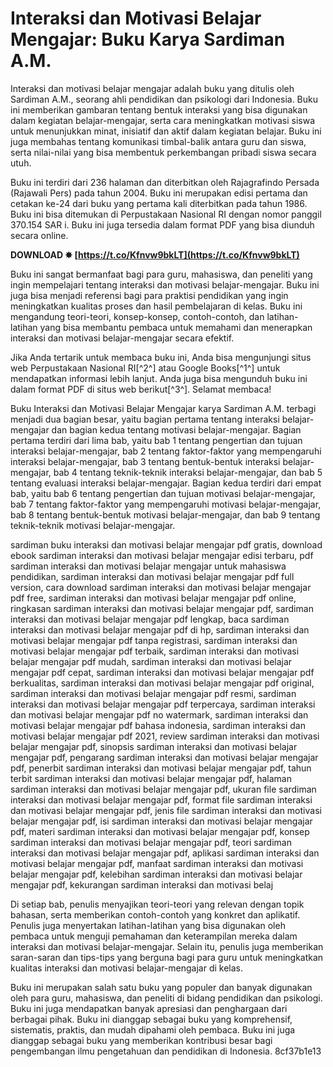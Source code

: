 # Interaksi dan Motivasi Belajar Mengajar: Buku Karya Sardiman A.M.
 
Interaksi dan motivasi belajar mengajar adalah buku yang ditulis oleh Sardiman A.M., seorang ahli pendidikan dan psikologi dari Indonesia. Buku ini memberikan gambaran tentang bentuk interaksi yang bisa digunakan dalam kegiatan belajar-mengajar, serta cara meningkatkan motivasi siswa untuk menunjukkan minat, inisiatif dan aktif dalam kegiatan belajar. Buku ini juga membahas tentang komunikasi timbal-balik antara guru dan siswa, serta nilai-nilai yang bisa membentuk perkembangan pribadi siswa secara utuh.
 
Buku ini terdiri dari 236 halaman dan diterbitkan oleh Rajagrafindo Persada (Rajawali Pers) pada tahun 2004. Buku ini merupakan edisi pertama dan cetakan ke-24 dari buku yang pertama kali diterbitkan pada tahun 1986. Buku ini bisa ditemukan di Perpustakaan Nasional RI dengan nomor panggil 370.154 SAR i. Buku ini juga tersedia dalam format PDF yang bisa diunduh secara online.
 
**DOWNLOAD ✸ [https://t.co/Kfnvw9bkLT](https://t.co/Kfnvw9bkLT)**


 
Buku ini sangat bermanfaat bagi para guru, mahasiswa, dan peneliti yang ingin mempelajari tentang interaksi dan motivasi belajar-mengajar. Buku ini juga bisa menjadi referensi bagi para praktisi pendidikan yang ingin meningkatkan kualitas proses dan hasil pembelajaran di kelas. Buku ini mengandung teori-teori, konsep-konsep, contoh-contoh, dan latihan-latihan yang bisa membantu pembaca untuk memahami dan menerapkan interaksi dan motivasi belajar-mengajar secara efektif.
 
Jika Anda tertarik untuk membaca buku ini, Anda bisa mengunjungi situs web Perpustakaan Nasional RI[^2^] atau Google Books[^1^] untuk mendapatkan informasi lebih lanjut. Anda juga bisa mengunduh buku ini dalam format PDF di situs web berikut[^3^]. Selamat membaca!
  
Buku Interaksi dan Motivasi Belajar Mengajar karya Sardiman A.M. terbagi menjadi dua bagian besar, yaitu bagian pertama tentang interaksi belajar-mengajar dan bagian kedua tentang motivasi belajar-mengajar. Bagian pertama terdiri dari lima bab, yaitu bab 1 tentang pengertian dan tujuan interaksi belajar-mengajar, bab 2 tentang faktor-faktor yang mempengaruhi interaksi belajar-mengajar, bab 3 tentang bentuk-bentuk interaksi belajar-mengajar, bab 4 tentang teknik-teknik interaksi belajar-mengajar, dan bab 5 tentang evaluasi interaksi belajar-mengajar. Bagian kedua terdiri dari empat bab, yaitu bab 6 tentang pengertian dan tujuan motivasi belajar-mengajar, bab 7 tentang faktor-faktor yang mempengaruhi motivasi belajar-mengajar, bab 8 tentang bentuk-bentuk motivasi belajar-mengajar, dan bab 9 tentang teknik-teknik motivasi belajar-mengajar.
 
sardiman buku interaksi dan motivasi belajar mengajar pdf gratis,  download ebook sardiman interaksi dan motivasi belajar mengajar edisi terbaru,  pdf sardiman interaksi dan motivasi belajar mengajar untuk mahasiswa pendidikan,  sardiman interaksi dan motivasi belajar mengajar pdf full version,  cara download sardiman interaksi dan motivasi belajar mengajar pdf free,  sardiman interaksi dan motivasi belajar mengajar pdf online,  ringkasan sardiman interaksi dan motivasi belajar mengajar pdf,  sardiman interaksi dan motivasi belajar mengajar pdf lengkap,  baca sardiman interaksi dan motivasi belajar mengajar pdf di hp,  sardiman interaksi dan motivasi belajar mengajar pdf tanpa registrasi,  sardiman interaksi dan motivasi belajar mengajar pdf terbaik,  sardiman interaksi dan motivasi belajar mengajar pdf mudah,  sardiman interaksi dan motivasi belajar mengajar pdf cepat,  sardiman interaksi dan motivasi belajar mengajar pdf berkualitas,  sardiman interaksi dan motivasi belajar mengajar pdf original,  sardiman interaksi dan motivasi belajar mengajar pdf resmi,  sardiman interaksi dan motivasi belajar mengajar pdf terpercaya,  sardiman interaksi dan motivasi belajar mengajar pdf no watermark,  sardiman interaksi dan motivasi belajar mengajar pdf bahasa indonesia,  sardiman interaksi dan motivasi belajar mengajar pdf 2021,  review sardiman interaksi dan motivasi belajar mengajar pdf,  sinopsis sardiman interaksi dan motivasi belajar mengajar pdf,  pengarang sardiman interaksi dan motivasi belajar mengajar pdf,  penerbit sardiman interaksi dan motivasi belajar mengajar pdf,  tahun terbit sardiman interaksi dan motivasi belajar mengajar pdf,  halaman sardiman interaksi dan motivasi belajar mengajar pdf,  ukuran file sardiman interaksi dan motivasi belajar mengajar pdf,  format file sardiman interaksi dan motivasi belajar mengajar pdf,  jenis file sardiman interaksi dan motivasi belajar mengajar pdf,  isi sardiman interaksi dan motivasi belajar mengajar pdf,  materi sardiman interaksi dan motivasi belajar mengajar pdf,  konsep sardiman interaksi dan motivasi belajar mengajar pdf,  teori sardiman interaksi dan motivasi belajar mengajar pdf,  aplikasi sardiman interaksi dan motivasi belajar mengajar pdf,  manfaat sardiman interaksi dan motivasi belajar mengajar pdf,  kelebihan sardiman interaksi dan motivasi belajar mengajar pdf,  kekurangan sardiman interaksi dan motivasi belaj
 
Di setiap bab, penulis menyajikan teori-teori yang relevan dengan topik bahasan, serta memberikan contoh-contoh yang konkret dan aplikatif. Penulis juga menyertakan latihan-latihan yang bisa digunakan oleh pembaca untuk menguji pemahaman dan keterampilan mereka dalam interaksi dan motivasi belajar-mengajar. Selain itu, penulis juga memberikan saran-saran dan tips-tips yang berguna bagi para guru untuk meningkatkan kualitas interaksi dan motivasi belajar-mengajar di kelas.
 
Buku ini merupakan salah satu buku yang populer dan banyak digunakan oleh para guru, mahasiswa, dan peneliti di bidang pendidikan dan psikologi. Buku ini juga mendapatkan banyak apresiasi dan penghargaan dari berbagai pihak. Buku ini dianggap sebagai buku yang komprehensif, sistematis, praktis, dan mudah dipahami oleh pembaca. Buku ini juga dianggap sebagai buku yang memberikan kontribusi besar bagi pengembangan ilmu pengetahuan dan pendidikan di Indonesia.
 8cf37b1e13
 
